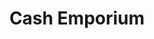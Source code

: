 ---
title: Cash Emporium
slug: cash-emporium
updated-on: '2024-05-30T13:44:31.749Z'
created-on: '2024-05-30T13:41:46.671Z'
published-on: '2024-05-30T13:54:32.469Z'
f_city-state-2:
- cms/city/ashland-ky.md
- cms/city/south-williamson-ky.md
- cms/city/sterling-ky.md
- cms/city/williamstown-ky.md
f_locations:
- cms/payday-loan/cash-emporium-7068.md
- cms/payday-loan/cash-emporium-7069.md
- cms/payday-loan/cash-emporium-7070.md
- cms/payday-loan/cash-emporium-7071.md
- cms/payday-loan/cash-emporium-7072.md
- cms/payday-loan/cash-emporium-7073.md
- cms/payday-loan/cash-emporium-7074.md
- cms/payday-loan/cash-emporium-7075.md
- cms/payday-loan/cash-emporium-7076.md
f_states:
- cms/state/kentucky.md
layout: '[company].html'
tags: company
---